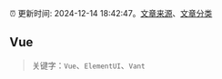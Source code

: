 :alarm_clock: 更新时间: 2024-12-14 18:42:47。[文章来源](/README.md)、[文章分类](/TAGS.md)

## Vue


> 关键字：`Vue`、`ElementUI`、`Vant`



